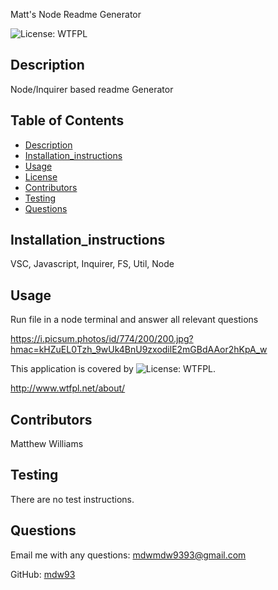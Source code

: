 
Matt's Node Readme Generator

![License: WTFPL](https://img.shields.io/badge/License-WTFPL-brightgreen.svg)

## Description
Node/Inquirer based readme Generator
## Table of Contents
- [Description](#Description)
- [Installation_instructions](#Installation_instructions)
- [Usage](#Usage)
- [License](#License)
- [Contributors](#Contributors)
- [Testing](#Testing)
- [Questions](#Questions)

## Installation_instructions
VSC, Javascript, Inquirer, FS, Util, Node

## Usage
Run file in a node terminal and answer all relevant questions

https://i.picsum.photos/id/774/200/200.jpg?hmac=kHZuEL0Tzh_9wUk4BnU9zxodilE2mGBdAAor2hKpA_w

This application is covered by ![License: WTFPL](https://img.shields.io/badge/License-WTFPL-brightgreen.svg). 

http://www.wtfpl.net/about/

## Contributors
Matthew Williams

## Testing 
There are no test instructions.

## Questions
Email me with any questions: mdwmdw9393@gmail.com

GitHub: [mdw93](https://github.com/mdw93)
